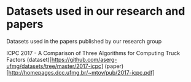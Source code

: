 # Datasets used in our research and papers

Datasets used in the papers published by our research group

ICPC 2017 - A Comparison of Three Algorithms for Computing Truck Factors
(dataset)[https://github.com/aserg-ufmg/datasets/tree/master/2017-icpc] (paper) [http://homepages.dcc.ufmg.br/~mtov/pub/2017-icpc.pdf]
